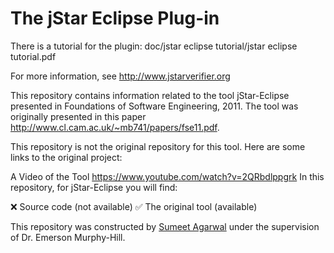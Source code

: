 The jStar Eclipse Plug-in
=============================

There is a tutorial for the plugin:
   doc/jstar eclipse tutorial/jstar eclipse tutorial.pdf

For more information, see http://www.jstarverifier.org

This repository contains information related to the tool jStar-Eclipse presented in Foundations of Software Engineering, 2011. The tool was originally presented in this paper http://www.cl.cam.ac.uk/~mb741/papers/fse11.pdf.

This repository is not the original repository for this tool. Here are some links to the original project:

A Video of the Tool https://www.youtube.com/watch?v=2QRbdlppgrk
In this repository, for jStar-Eclipse you will find:

:x: Source code (not available)
:white_check_mark: The original tool (available)

This repository was constructed by [Sumeet Agarwal](https://github.com/sumeet29) under the supervision of Dr. Emerson Murphy-Hill.
